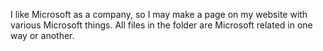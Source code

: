 I like Microsoft as a company, so I may make a page on my website with various Microsoft things. All files in the folder are Microsoft related in one way or another.